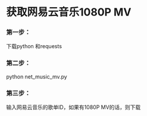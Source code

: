 # 获取网易云音乐1080P MV
### 第一步：
下载python 和requests
### 第二步：
python net_music_mv.py
### 第三步：
输入网易云音乐的歌单ID，如果有1080P MV的话，则下载
